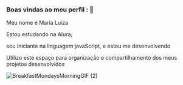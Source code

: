 ### Boas vindas ao meu perfil : 🙂

Meu nome é Maria Luiza

Estou estudando na Alura;

sou iniciante na linguagem javaScript, e estou me desenvolvendo

Utilizo este espaço para organização e compartilhamento dos meus projetos desenvolvidos

![BreakfastMondaysMorningGIF (2)](https://github.com/UsuariaDeCafe/UsuariaDeCafe/assets/170667003/17a48ae1-553e-4d71-914c-a3e1208263e0)

